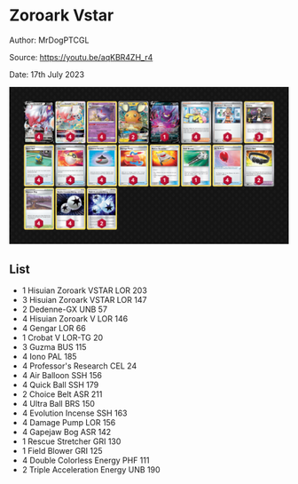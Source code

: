 # Zoroark Vstar

Author: MrDogPTCGL

Source: <https://youtu.be/aqKBR4ZH_r4>

Date: 17th July 2023

![decklist](../../images/PAL/Zoroark%20Vstar/2-%20Zoroark%20Vstar.png)

## List

* 1 Hisuian Zoroark VSTAR LOR 203
* 3 Hisuian Zoroark VSTAR LOR 147
* 2 Dedenne-GX UNB 57
* 4 Hisuian Zoroark V LOR 146
* 4 Gengar LOR 66
* 1 Crobat V LOR-TG 20
* 3 Guzma BUS 115
* 4 Iono PAL 185
* 4 Professor's Research CEL 24
* 4 Air Balloon SSH 156
* 4 Quick Ball SSH 179
* 2 Choice Belt ASR 211
* 4 Ultra Ball BRS 150
* 4 Evolution Incense SSH 163
* 4 Damage Pump LOR 156
* 4 Gapejaw Bog ASR 142
* 1 Rescue Stretcher GRI 130
* 1 Field Blower GRI 125
* 4 Double Colorless Energy PHF 111
* 2 Triple Acceleration Energy UNB 190
